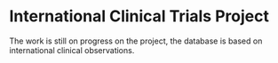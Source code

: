 # International Clinical Trials Project
The work is still on progress on the project, the database is based on international clinical observations. 
